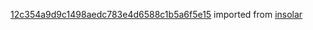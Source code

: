 [12c354a9d9c1498aedc783e4d6588c1b5a6f5e15](https://github.com/insolar/insolar/commit/12c354a9d9c1498aedc783e4d6588c1b5a6f5e15) imported from [insolar](https://github.com/insolar/insolar)
